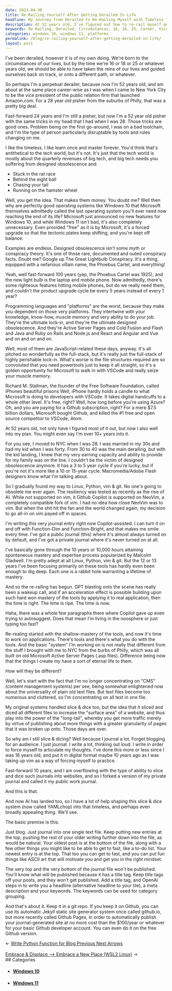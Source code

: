 ```yaml
---
date: 2023-04-30
title: Re-Railing Yourself After Getting Derailed In Life
headline: My Journey from Derailed to Re-Railing Myself with Timeless Tools and AI Assistance
description: At 52 years old, I've figured out how to re-rail myself and avoid getting derailed in life. I've gone through 10 years or 10,000 hours of attaining spontaneous mastery and expertise, and I'm now using tools like Linux, Python, vim & git to create applications that have an eternal life. My system, YAMLchop, focuses on journaling into one single text file, using title tags to decide what gets published and using OpenAI to write headlines and metas.
keywords: Re-Railing, Derailed, Circumstances, 16, 18, 25, Career, Vice President, Public Relations, Amazon.com, Pisher, NYC, Rat Race, Eight Ball, Chasing Tail, Hamster Wheel, Operating Systems, Windows 10, Windows 11, Designed Obsolescence, Lightbulb, Laptop, Mobile Phone, Programming Languages, Platforms, Lock-In, Active Server Pages, Cold Fusion, Flash, Java, Ruby on Rails, Node
categories: windows 10, windows 11, platforms
permalink: /blog/re-railing-yourself-after-getting-derailed-in-life/
layout: post
---
```



I've been derailed, however it is of my own doing. We're born to the
circumstances of our lives, but by the time we're 16 or 18 or 25 or whatever
years old, we should be able to have taken the reins of our lives and guided
ourselves back on track, or onto a different path, or whatever.

So perhaps I'm a perpetual derailer, because now I'm 52 years old, and am about
at the same place career-wise as I was when I came to New York City to be the
vice president of the public relation firm that launched Amazon.com. For a 28
year old pisher from the suburbs of Philly, that was a pretty big deal.

Fast-forward 24 years and I'm still a pisher, but now I'm a 52 year old pisher
with the same tricks in my head that I had when I was 28. Those tricks are good
ones. Problem being on the first go-around, I was on a bad toolchain, and I'm
the type of person particularly disruptable by tools and rules changing on me.

I like the timeless. I like learn once and master forever. You'd think that's
antithetical to the tech world, but it's not. It's just that the tech world
is mostly about the quarterly revenues of big tech, and big tech needs you
suffering from designed obsolescence and:

- Stuck in the rat race
- Behind the eight ball
- Chasing your tail
- Running on the hamster wheel

Well, you get the idea. That makes them money. You doubt me? Well then why are
perfectly good operating systems like Windows 10 that Microsoft themselves
admittedly called the last operating system you'll ever need now reaching the
end of its life? Microsoft just announced no new features for Windows 10, and
while Windows 11 isn't bad, it's also completely unnecessary. Even provided
"free" as it is by Microsoft, it's a forced upgrade so that the tectonic plates
keep shifting, and you're kept off balance.

Examples are endless. Designed obsolescence isn't some myth or conspiracy
theory. It's one of those rare, documented and outed conspiracy facts. Doubt
me? Google up The Great Lightbulb Conspiracy. It's a thing, equipped with a
nefarious villain name, the Phoebus Cartel, and everything!

Yeah, well fast-forward 100 years (yep, the Phoebus Cartel was 1925), and the
new light bulb is the laptop and mobile phone. Now admittedly, there's some
righteous features hitting mobile phones, but do we really need them, and
couldn't the product upgrade cycle be every 5 years instead of every 1 year?

Programming languages and "platforms" are the worst, because they make you
dependent on those very platforms. They intertwine with your knowledge,
know-how, muscle memory and very ability to do your job. They're the ultimate
lock-in, and they're the ultimate designed obsolescence. And they're Active
Server Pages and Cold Fusion and Flash and Java and Ruby on Rails and Node.js
and React and Angular and Vue and on and on and on.

Well, most of them are JavaScript-related these days, anyway. It's all pitched
so wonderfully as the full-stack, but it's really just the full-stack of highly
perishable lock-in. What's worse is the file structures required are so
convoluted that you need powertools just to keep it all straight, so it's a
golden opportunity for Microsoft to walk in with VSCode and really seize your
muscle memory. 

Richard M. Stallman, the founder of the Free Software Foundation, called
iPhones beautiful prisons Well, iPhone hardly holds a candle to what Microsoft
is doing to developers with VSCode. It takes digital handcuffs to a whole other
level. It's free, right? Well, how long before you're using Azure? Oh, and you
are paying for a Github subscription, right? For a mere $7.5 billion dollars,
Microsoft bought Github, and killed the #1 free and open source competitor to
VSCode, Atom.

At 52 years old, not only have I figured most of it out, but now I also well
into my plan. You might even say I'm over 10+ years into it.

For you see, I moved to NYC when I was 28. I was married in my 30s and had my
kid when I was forty. From 30 to 40 was the main derailing, but with the kid
landing, I knew that my very earning capacity and ability to provide for my
family was on the line. I couldn't be the victim of designed obsolescence
anymore. It has a 3 to 5 year cycle if you're lucky, but if you're not it's
more like a 10 or 15-year cycle. Macromedia/Adobe Flash designers know what I'm
talking about.

So I gradually found my way to Linux, Python, vim & git. No one's going to
obsolete me ever again. The resiliency was tested as recently as the rise of
AI. While not supported on vim, it Github Copilot is supported on NeoVim, a
completely compatible fork of vim. I had no idea how close NeoVim was to vim.
But when the shit hit the fan and the world changed again, my decision to go
all-in on vim payed off in spaces.

I'm writing this very journal entry right now Copilot-assisted. I can turn it
on and off with Function-Dim and Function-Bright, and that makes me smile every
time. I've got a public journal (this) where it's almost always turned on by
default, and I've got a private journal where it's never turned on at all.

I've basically gone through the 10 years or 10,000 hours attaining spontaneous
mastery and expertise process popularized by Malcolm Gladwell. I'm pretty adept
at all Linux, Python, vim & git. But the 12 or 13 years I've been focusing
primarily on these tools has hardly even been enough to dig deep. Each one is a
rabbit hole warranting a lifetime of mastery.

And so the re-railing has begun. GPT blasting onto the scene has really been a
wakeup call, and if an acceleration effect is possible building upon such hard
won mastery of the tools by applying it to real application, then the time is
right. The time is ripe. The time is now.

Haha, there was a whole few paragraphs there where Copilot gave up even trying
to autosuggest. Does that mean I'm living in the noosphere or just typing too
fast?
                                           
Re-realing started with the shallow-mastery of the tools, and now it's time to
work on applications. There's tools and there's what you do with the tools. And
the basic "system" I'm working on is not really that different from the stuff I
brought with me to NYC from the burbs of Philly, which was all built on old
Microsoft Active Server Pages (.asp files). Difference being now that the
things I create my have a sort of eternal life to them.

How will they be different?

Well, let's start with the fact that I'm no longer concentrating on "CMS"
(content management systems) per see, being somewhat enlightened now about the
universality of plain old text files. But text files become too numerous and
cluttered, so I'm concentrating on all text in one file.

My original systems handled slice & dice too, but the idea that it sliced and
diced all different files to increase the "surface area" of a website, and thus
play into the power of the "long-tail", whereby you get more traffic merely by
virtue of publishing about more things with a greater granularity of pages that
it was broken up onto. Those days are over.

So why am I still slice & dicing? Well because I journal a lot. Forget blogging
for an audience. I just journal. I write a lot, thinking out loud. I write in
order to force myself to articulate my thoughts. I've done this more or less
since I was 18 years old, and put it in digital format maybe 10 years ago as I
was taking up vim as a way of forcing myself to practice.

Fast-forward 10 years, and I am overflowing with the type of ability to slice
and dice such journals into websites, and so I forked a version of my private
journal and called it my public work journal.

And this is that.

And now AI has landed too, so I have a lot of help shaping this slice & dice
system (now called YAMLchop) into that timeless, and perhaps even broadly
appealing thing. We'll see.

The basic premise is this:

Just blog. Just journal into one single text file. Keep putting new entries at
the top, pushing the rest of your older writing further down into the file, as
would be natural. Your oldest post is at the bottom of the file, along with a
few other things you might like to be able to get to fast, like a to-do list.
Your newest entry is at the top. That too you can get to fast, and you can put
fun things like ASCII art that will motivate you and get you in the right
mindset.

The very top and the very bottom of the journal file won't be published. You'll
know what will be published because it has a title tag. Keep title tags off
your posts, and they won't get published. Add a title tag, and OpenAI steps in
to write you a headline (alternative headline to your tile), a meta description
and your keywords. The keywords can be used for category grouping.

And that's about it. Keep it in a git repo. If you keep it on Github, you can
use its automatic Jekyll static site generator system once called github.io,
but more recently called Github Pages, in order to automatically publish your
journal-generated site at no more cost than the $100/year or whatever for your
basic Github developer account. You can even do it on the free Github version.


<div class="arrow-links"><div class="post-nav-prev"><span class="arrow">&larr;&nbsp;</span><a href="/blog/write-python-function-for-blog-previous-next-arrows/">Write Python Function for Blog Previous Next Arrows</a></div> &nbsp; <div class="post-nav-next"><a href="/blog/embrace-displace-embrace-a-new-place-wsl2-linux/">Embrace & Displace --> Embrace a New Place (WSL2 Linux)</a><span class="arrow">&nbsp;&rarr;</span></div></div>
## Categories

<ul>
<li><h4><a href='/windows-10/'>Windows 10</a></h4></li>
<li><h4><a href='/windows-11/'>Windows 11</a></h4></li></ul>